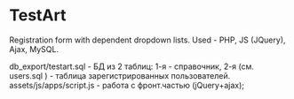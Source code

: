 # TestArt
Registration form with dependent dropdown lists.  Used - PHP, JS (JQuery), Ajax, MySQL.

db_export/testart.sql  - БД из 2 таблиц: 1-я - справочник, 2-я (см. users.sql ) - таблица зарегистрированных пользователей. 
<br>
assets/js/apps/script.js - работа с фронт.частью (jQuery+ajax);
